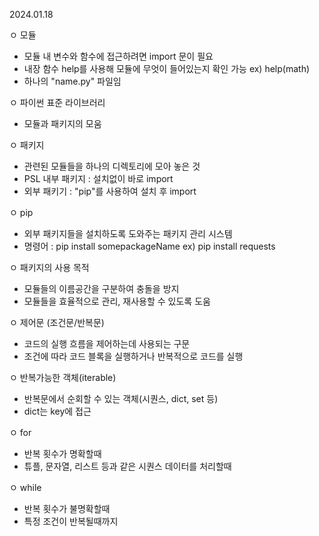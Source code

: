2024.01.18

ㅇ 모듈
  - 모듈 내 변수와 함수에 접근하려면 import 문이 필요
  - 내장 함수 help를 사용해 모듈에 무엇이 들어있는지 확인 가능
     ex) help(math)
  - 하나의 "name.py" 파일임

ㅇ 파이썬 표준 라이브러리
  - 모듈과 패키지의 모움

ㅇ 패키지
  - 관련된 모듈들을 하나의 디렉토리에 모아 놓은 것
  - PSL 내부 패키지 : 설치없이 바로 import
  - 외부 패키기 : "pip"를 사용하여 설치 후 import

ㅇ pip
  - 외부 패키지들을 설치하도록 도와주는 패키지 관리 시스템
  - 명령어 : pip install somepackageName
             ex) pip install requests

ㅇ 패키지의 사용 목적
  - 모듈들의 이름공간을 구분하여 충돌을 방지
  - 모듈들을 효율적으로 관리, 재사용할 수 있도록 도움

ㅇ 제어문 (조건문/반복문)
  - 코드의 실행 흐름을 제어하는데 사용되는 구문
  - 조건에 따라 코드 블록을 실행하거나 반복적으로 코드를 실행

ㅇ 반복가능한 객체(iterable)
  - 반복문에서 순회할 수 있는 객체(시퀀스, dict, set 등)
  - dict는 key에 접근

ㅇ for
  - 반복 횟수가 명확할때
  - 튜플, 문자열, 리스트 등과 같은 시퀀스 데이터를 처리할때

ㅇ while
  - 반복 횟수가 불명확할때
  - 특정 조건이 반복될때까지

